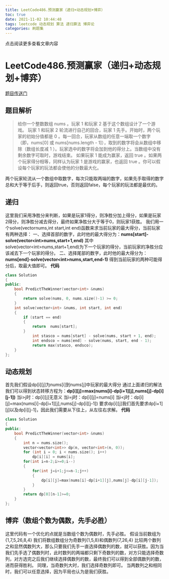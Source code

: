 ```yaml
---
title: LeetCode486.预测赢家（递归+动态规划+博弈）
toc: true
date: 2021-11-02 10:44:48
tags: leetcode 动态规划 算法 递归算法 博弈论
categories: 刷题集
---
```


​​点击阅读更多查看文章内容<!--more-->

# LeetCode486.预测赢家（递归+动态规划+博弈）
[题目传送门](https://leetcode-cn.com/problems/predict-the-winner/)

## 题目解析

> 给你一个整数数组 nums 。玩家 1 和玩家 2 基于这个数组设计了一个游戏。
玩家 1 和玩家 2 轮流进行自己的回合，玩家 1 先手。开始时，两个玩家的初始分值都是 0 。每一回合，玩家从数组的任意一端取一个数字（即，nums[0] 或 nums[nums.length - 1]），取到的数字将会从数组中移除（数组长度减 1 ）。玩家选中的数字将会加到他的得分上。当数组中没有剩余数字可取时，游戏结束。
如果玩家 1 能成为赢家，返回 true 。如果两个玩家得分相等，同样认为玩家 1 是游戏的赢家，也返回 true 。你可以假设每个玩家的玩法都会使他的分数最大化。

两个玩家轮流从一个数组中取数字，每次只能取两端的数字，如果先手取得的数字总和大于等于后手，则返回true，否则返回false，每个玩家的玩法都是最优的。

## 递归
这里我们采用净胜分来判断，如果是玩家1得分，则净胜分加上得分，如果是玩家2得分，则净胜分减去得分，最终如果净胜分大于等于0，则玩家1获胜。
我们用一个solve(vector<int>nums,int start,int end)函数来求当前玩家的最大得分，当前玩家有两种选择：
一、选择首部的数字，此时他的最大得分为：**nums[start]-solve(vector&lt;int&gt;nums,start+1,end)**
其中solve(vector&lt;int&gt;nums,start+1,end)为下一个玩家的得分，当前玩家的净胜分应该减去下一个玩家的得分。
二、选择尾部的数字，此时他的最大得分为：**nums[end]-solve(vector&lt;int&gt;nums,start,end-1)**
得到当前玩家的两种可能得分后，取最大值即可。
**代码**

```cpp
class Solution
{
public:
    bool PredictTheWinner(vector<int> &nums)
    {
        return solve(nums, 0, nums.size()-1) >= 0;
    }
    int solve(vector<int> &nums, int start, int end)
    {
        if (start == end)
        {
            return  nums[start];
        }
            int stasco = nums[start] - solve(nums, start + 1, end);
            int endsco = nums[end] - solve(nums, start, end - 1);
            return max(stasco, endsco);      
    }
};
```

## 动态规划
首先我们假设dp[i][j]为nums[i]到nums[j]中玩家的最大得分
通过上面递归的解法我们可以得到状态转移方程为：**dp[i][j]=max(nums[i]-dp[i+1][j],nums[j]-dp[i][j-1])**
当i>j时：dp[i][j]无意义
当i=j时：dp[i][j]=nums[i]
当i<j时：dp[i][j]=max(nums[i]-dp[i+1][j],nums[j]-dp[i][j-1])
要求dp[i][j]我们首先要求dp[i+1][j]以及dp[i][j-1]，因此我们需要从下往上，从左往右求解。
**代码**

```cpp
class Solution
{
public:
    bool PredictTheWinner(vector<int> &nums)
    {
        int n = nums.size();
        vector<vector<int>> dp(n, vector<int>(n, 0));
        for (int i = 0; i < nums.size(); i++)
            dp[i][i] = nums[i];
        for(int i=n-2;i>=0;i--)
        {
            for(int j=i+1;j<=n-1;j++)
            {
                dp[i][j]=max(nums[i]-dp[i+1][j],nums[j]-dp[i][j-1]);
            }
        }
        return dp[0][n-1]>=0;
    }
};
```

## 博弈（数组个数为偶数，先手必胜）
这里代码有一个优化的点就是当数组个数为偶数时，先手必胜。
假设当前数组为{1,7,5,26,8,4}
我们将数组数组分为奇数列{1,5,8}和偶数列{7,26,4}
比较两个数列之和显然偶数列大，那么只要我们先手一直选择偶数列的数，就可以获胜。因为当我们先手选了偶数列时，此时数列的两端都只剩下奇数列的数，对方只能选择奇数列，对方选完之后我们继续选择偶数列的数，最终我们可以得到全部偶数列的数，进而获得胜利。
同理，当奇数列大时，我们选择奇数列即可。
当两数列之和相同时，我们可以任意选择，因为平局也认为是我们获胜。


